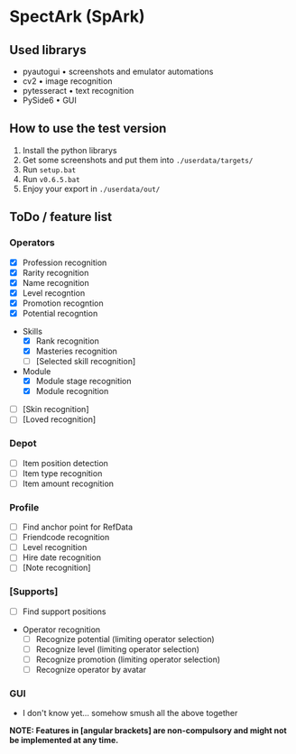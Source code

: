 # SpectArk (SpArk)

## Used librarys

- pyautogui &#x2022; screenshots and emulator automations
- cv2 &#x2022; image recognition
- pytesseract &#x2022; text recognition
- PySide6 &#x2022; GUI

## How to use the test version

1. Install the python librarys
2. Get some screenshots and put them into `./userdata/targets/`
3. Run `setup.bat`
4. Run `v0.6.5.bat`
5. Enjoy your export in `./userdata/out/`

## ToDo / feature list

### Operators

- [x] Profession recognition
- [x] Rarity recognition
- [x] Name recognition
- [x] Level recogntion
- [x] Promotion recogntion
- [x] Potential recogntion
- Skills
  - [x] Rank recognition
  - [x] Masteries recognition
  - [ ] [Selected skill recognition]
- Module
  - [x] Module stage recognition
  - [x] Module recognition
- [ ] [Skin recognition]
- [ ] [Loved recognition]

### Depot

- [ ] Item position detection
- [ ] Item type recognition
- [ ] Item amount recognition

### Profile

- [ ] Find anchor point for RefData
- [ ] Friendcode recognition
- [ ] Level recognition
- [ ] Hire date recognition
- [ ] [Note recognition]

### \[Supports\]

- [ ] Find support positions
- Operator recognition
  - [ ] Recognize potential (limiting operator selection)
  - [ ] Recognize level (limiting operator selection)
  - [ ] Recognize promotion (limiting operator selection)
  - [ ] Recognize operator by avatar

### GUI

- I don't know yet... somehow smush all the above together

**NOTE: Features in [angular brackets] are non-compulsory and might not be implemented at any time.**
